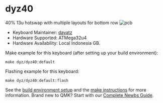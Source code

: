# dyz40

40% 13u hotswap with multiple layouts for bottom row
![pcb](https://i.imgur.com/XFYzF94.jpg)

-   Keyboard Maintainer: [dayatz](https://github.com/dayatz)
-   Hardware Supported: ATMega32u4
-   Hardware Availability: Local Indonesia GB.

Make example for this keyboard (after setting up your build environment):

    make dyz/dyz40:default

Flashing example for this keyboard:

    make dyz/dyz40:default:flash

See the [build environment setup](https://docs.qmk.fm/#/getting_started_build_tools) and the [make instructions](https://docs.qmk.fm/#/getting_started_make_guide) for more information. Brand new to QMK? Start with our [Complete Newbs Guide](https://docs.qmk.fm/#/newbs).
